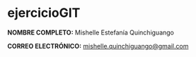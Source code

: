 # ejercicioGIT 
**NOMBRE COMPLETO:** Mishelle Estefanía Quinchiguango   

 **CORREO ELECTRÓNICO:** mishelle.quinchiguango@gmail.com
